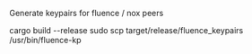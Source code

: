 Generate keypairs for fluence / nox peers

cargo build --release
sudo scp target/release/fluence_keypairs /usr/bin/fluence-kp 

